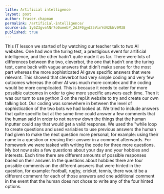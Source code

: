 ```yaml
---
title: Artificial intelligence
layout: post
author: fraser.chapman
permalink: /artificial-intelligence/
source-id: 1y6Z3gveANr7o0ueebP_2dJF0gyd25VinYdN2kWv9M38
published: true
---
```

This IT lesson we started of by watching our teacher talk to two AI websites. One had won the turing test, a prestigious event for artificial intelligence, and the other hadn't quite made it as far. There were lots of differences between the two, cleverbot, the one that hadn’t one the turing test, came back with vague answers that didn’t make sense for the most part whereas the more sophisticated AI gave specific answers that were relevant. This showed that cleverbot had very simple coding and very few outcomes whereas the other AI was much more complex and the coding would be more complicated. This is because it needs to cater for more possible outcomes in order to give more specific answers each time. Then it was our turn to use python 3 on the repl.it website to try and create our own talking bot. Our coding was somewhere in between the level of sophistication of the two bots we had looked at. We tried to include answers that quite specific but at the same time could answer a few comments that the human said in order to not narrow down the things that the human inputter could say that would get a valid response. We used the "while loop to create questions and used variables to use previous answers the human had given to make the next question more personal, for example: using their name in a question or reusing their answer in a comment afterwards. For homework we were tasked with writing the code for three more questions. My bot now asks a few questions about your day and your hobbies and interests. Each time there are different amounts of possible responses based on their answer. In the questions about hobbies there are four possible comments on the different answers that were hinted in the question, for example: football, rugby, cricket, tennis, there would be a different comment for each of those answers and one additional comment in the event that the human does not chose to write any of the four hinted options.

